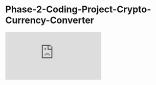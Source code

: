 # Phase-2-Coding-Project-Crypto-Currency-Converter 
![Phase-2-Coding-Project-Crypto-Currency-Converter (1).pdf](https://github.com/danielarmbruster0314/Phase-2-Coding-Project-Crypto-Currency-Converter/files/8365966/Phase-2-Coding-Project-Crypto-Currency-Converter.1.pdf)